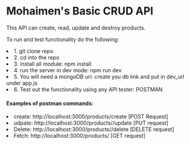 <h1> Mohaimen's Basic CRUD API </h1>

This API can create, read, update and destroy products.

To run and test functionality do the following:
<li> 1. git clone repo </li>
<li> 2. cd into the repo </li>
<li> 3. install all module: npm install </li>
<li> 4. run the server in dev mode: npm run dev </li> 
<li> 5. You will need a mongoDB uri: create you db link and put in dev_url under app.js </li>
<li >6. Test out the functionality using any API tester: POSTMAN </li>


<h4> Examples of postman commands: </h4>

<li> create: http://localhost:3000/products/create [POST Request] </li>
<li> udpate: http://localhost:3000/products/<product_id>/update [PUT request] </li>
<li> Delete: http://localhost:3000/products/<product_id>/delete [DELETE request] </li>
<li> Fetch: http://localhost:3000/products/<product_id> [GET request] </li>
